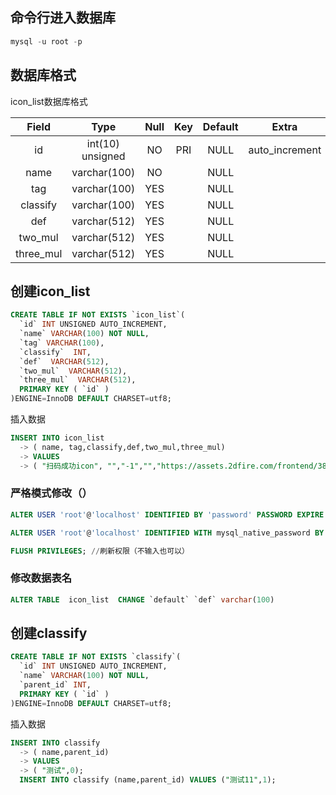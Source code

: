 ## 命令行进入数据库

``` sql
mysql -u root -p
```

## 数据库格式

icon_list数据库格式

| Field     | Type             | Null | Key | Default | Extra          |
|:---------:|:----------------:|:----:|:---:|:-------:|:--------------:|
| id        | int(10) unsigned | NO   | PRI | NULL    | auto_increment |
| name      | varchar(100)     | NO   |     | NULL    |                |
| tag       | varchar(100)     | YES  |     | NULL    |                |
| classify  | varchar(100)     | YES  |     | NULL    |                |
| def       | varchar(512)     | YES  |     | NULL    |                |
| two_mul   | varchar(512)     | YES  |     | NULL    |                |
| three_mul | varchar(512)     | YES  |     | NULL    |                |


## 创建icon_list

```sql
CREATE TABLE IF NOT EXISTS `icon_list`(
  `id` INT UNSIGNED AUTO_INCREMENT,
  `name` VARCHAR(100) NOT NULL,
  `tag` VARCHAR(100),
  `classify`  INT,
  `def`  VARCHAR(512),
  `two_mul`  VARCHAR(512),
  `three_mul`  VARCHAR(512),
  PRIMARY KEY ( `id` )
)ENGINE=InnoDB DEFAULT CHARSET=utf8;
```

插入数据
```sql
INSERT INTO icon_list
  -> ( name, tag,classify,def,two_mul,three_mul)
  -> VALUES
  -> ( "扫码成功icon", "","-1","","https://assets.2dfire.com/frontend/38118d30f50a0f7b898c2c997b3556ff.png","https://assets.2dfire.com/frontend/4f313a07ab1e8dc9175cb4fb3266e0e4.png");
```

### 严格模式修改（）
```sql
ALTER USER 'root'@'localhost' IDENTIFIED BY 'password' PASSWORD EXPIRE NEVER; //(修改加密规则 （必写）)

ALTER USER 'root'@'localhost' IDENTIFIED WITH mysql_native_password BY 'password'; //(更新用户密码 )

FLUSH PRIVILEGES; //刷新权限（不输入也可以）
```


### 修改数据表名
```sql
ALTER TABLE  icon_list  CHANGE `default` `def` varchar(100)
```

## 创建classify

```sql
CREATE TABLE IF NOT EXISTS `classify`(
  `id` INT UNSIGNED AUTO_INCREMENT,
  `name` VARCHAR(100) NOT NULL,
  `parent_id` INT,
  PRIMARY KEY ( `id` )
)ENGINE=InnoDB DEFAULT CHARSET=utf8;
```

插入数据
```sql
INSERT INTO classify
  -> ( name,parent_id)
  -> VALUES
  -> ( "测试",0);
  INSERT INTO classify (name,parent_id) VALUES ("测试11",1);
```